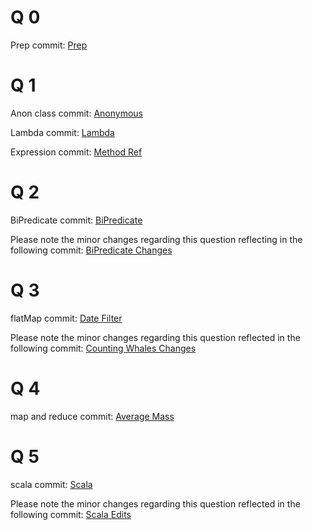 # Q 0
Prep commit: [Prep]

# Q 1
Anon class commit: [Anonymous]

Lambda commit: [Lambda]

Expression commit: [Method Ref]

# Q 2
BiPredicate commit: [BiPredicate]

Please note the minor changes regarding this question reflecting in the following commit: [BiPredicate Changes]

# Q 3
flatMap commit: [Date Filter]

Please note the minor changes regarding this question reflected in the following commit: [Counting Whales Changes]

# Q 4
map and reduce commit: [Average Mass]

# Q 5
scala commit: [Scala]

Please note the minor changes regarding this question reflected in the following commit: [Scala Edits]
    
[Prep]: https://github.com/SENG330/exercise-9-ex8_team6/commit/b97265ef1c5bb79f2f8dbf8654e1b8d4cd6efc6f#diff-931cf9bee0f75861d6a1865cce54cb156181e1f9ef4653fae3eea441bff7941eR28 "Prepwork Commit"
[Anonymous]: https://github.com/SENG330/exercise-9-ex8_team6/commit/d6b07e36eb544158b85b97106e6faa24e72eb6ac#diff-931cf9bee0f75861d6a1865cce54cb156181e1f9ef4653fae3eea441bff7941eR33 "Anonymous Class Commit"
[Lambda]: https://github.com/SENG330/exercise-9-ex8_team6/commit/f32cfb7c02f14831381402c73d24f69e72c00b36#diff-931cf9bee0f75861d6a1865cce54cb156181e1f9ef4653fae3eea441bff7941eR33 "Lambda Expression Commit"
[Method Ref]: https://github.com/SENG330/exercise-9-ex8_team6/commit/9ba88dc03ffb05d00a7602065da7b3e605e03cb5#diff-931cf9bee0f75861d6a1865cce54cb156181e1f9ef4653fae3eea441bff7941eR32 "Method Reference Expression Commit"
[BiPredicate]: https://github.com/SENG330/exercise-9-ex8_team6/commit/e5b3701b467431429e16b95672e5519ccf490041#diff-63fbcca2fe897efc1d81ccdf8d5544b15e23357f7a94fca4fb24ec2fe21d6054R12 "BiPredicate Commit"
[BiPredicate Changes]: https://github.com/SENG330/exercise-9-ex8_team6/commit/db05abcd6b3941dfe3a3c0acd1f8fe9f334e6848#diff-63fbcca2fe897efc1d81ccdf8d5544b15e23357f7a94fca4fb24ec2fe21d6054R14 "BiPredicate Changes"
[Date Filter]: https://github.com/SENG330/exercise-9-ex8_team6/commit/4d7e931cd77417417e4185ebed9cc8b98baa097f#diff-4781eea0d889753ee5dfcb71479199a4d58c19210318fe0cfd240f3a05000056R17 "flatMap/Filtering Date"
[Counting Whales Changes]: https://github.com/SENG330/exercise-9-ex8_team6/commit/4d7e931cd77417417e4185ebed9cc8b98baa097f "flatMap changes"
[Average Mass]: https://github.com/SENG330/exercise-9-ex8_team6/commit/db05abcd6b3941dfe3a3c0acd1f8fe9f334e6848#diff-bd0a205e902bb4a22de2a815ba12cb1ae45eced3bc6deee251b0300f8dfd339fR78 "Map & Reduce to Avg Mass"
[Scala]: https://github.com/SENG330/exercise-9-ex8_team6/commit/9bca954d465f1e181b99dc92168dfa0a2928a4ba "Scala Solution Commit"
[Scala Edits]: https://github.com/SENG330/exercise-9-ex8_team6/commit/043a0858360a79c0a7c5067f5cd41e6f860a8bc9 "Scala Minor Edits"